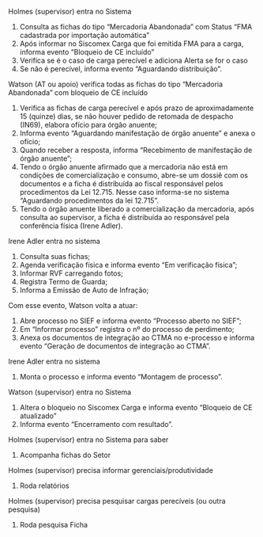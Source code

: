 Holmes (supervisor) entra no Sistema

1. Consulta as fichas do tipo “Mercadoria Abandonada” com Status “FMA cadastrada por importação automática”
2. Após informar no Siscomex Carga que foi emitida FMA para a carga, informa evento “Bloqueio de CE incluído”
3. Verifica se é o caso de carga perecível e adiciona Alerta se for o caso
4. Se não é perecível, informa evento “Aguardando distribuição”.

Watson (AT ou apoio) verifica todas as fichas do tipo “Mercadoria Abandonada” com bloqueio de CE incluído

1. Verifica as fichas de carga perecível e após prazo de aproximadamente 15 (quinze) dias, se não houver pedido de retomada de despacho (IN69), elabora ofício para órgão anuente;
2. Informa evento “Aguardando manifestação de órgão anuente” e anexa o ofício;
3. Quando receber a resposta, informa “Recebimento de manifestação de órgão anuente”;
4. Tendo o órgão anuente afirmado que a mercadoria não está em condições de comercialização e consumo, abre-se um dossiê com os documentos e a ficha é distribuída ao fiscal responsável pelos procedimentos da Lei 12.715. Nesse caso informa-se no sistema “Aguardando procedimentos da lei 12.715”.
5. Tendo o órgão anuente liberado a comercialização da mercadoria, após consulta ao supervisor, a ficha é distribuída ao responsável pela conferência física (Irene Adler).

Irene Adler entra no sistema

1. Consulta suas fichas;
2. Agenda verificação física e informa evento “Em verificação física”;
3. Informar RVF carregando fotos;
4. Registra Termo de Guarda;
5. Informa a Emissão de Auto de Infração;

Com esse evento, Watson volta a atuar:

1. Abre processo no SIEF e informa evento “Processo aberto no SIEF”;
2. Em “Informar processo” registra o nº do processo de perdimento;
3. Anexa os documentos de integração ao CTMA no e-processo e informa evento “Geração de documentos de integração ao CTMA”.

Irene Adler entra no sistema

1. Monta o processo e informa evento “Montagem de processo”.

Watson (supervisor) entra no Sistema

1. Altera o bloqueio no Siscomex Carga e informa evento “Bloqueio de CE atualizado”
2. Informa evento “Encerramento com resultado”.

Holmes (supervisor) entra no Sistema para saber

1. Acompanha fichas do Setor

Holmes (supervisor) precisa informar gerenciais/produtividade

1. Roda relatórios

Holmes (supervisor) precisa pesquisar cargas perecíveis (ou outra pesquisa)

1. Roda pesquisa Ficha
